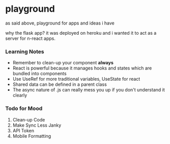 # playground
as said above, playground for apps and ideas i have

why the flask app? it was deployed on heroku and i wanted it to act as a server for n-react apps.

### Learning Notes
* Remember to clean-up your component **always**
* React is powerful because it manages hooks and states which are bundled into components
* Use UseRef for more traditional variables, UseState for react
* Shared data can be defined in a parent class
* The async nature of .js can really mess you up if you don't understand it clearly

### Todo for Mood
1. Clean-up Code
2. Make Sync Less Janky
3. API Token
4. Mobile Formatting
